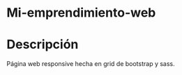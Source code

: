 # Mi-emprendimiento-web


Descripción
=========
Página web responsive hecha en grid de bootstrap y sass.
